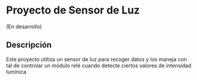 # Proyecto de Sensor de Luz

(En desarrollo)

## Descripción

Este proyecto utiliza un sensor de luz para recoger datos y los maneja con tal de controlar un módulo relé cuando detecte ciertos valores de intensidad lumínica




